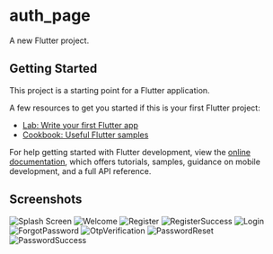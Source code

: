# auth_page

A new Flutter project.

## Getting Started

This project is a starting point for a Flutter application.

A few resources to get you started if this is your first Flutter project:

- [Lab: Write your first Flutter app](https://docs.flutter.dev/get-started/codelab)
- [Cookbook: Useful Flutter samples](https://docs.flutter.dev/cookbook)

For help getting started with Flutter development, view the
[online documentation](https://docs.flutter.dev/), which offers tutorials,
samples, guidance on mobile development, and a full API reference.


## Screenshots

![Splash Screen](./assets/SplashScreen.png)
![Welcome](./assets/WelcomePage.png)
![Register](./assets/RegisterPage.png)
![RegisterSuccess](./assets/RegisterSuccess.png)
![Login](./assets/LoginPage.png)
![ForgotPassword](./assets/ForgotPassword.png)
![OtpVerification](./assets/OtpVerification.png)
![PasswordReset](./assets/PasswordReset.png)
![PasswordSuccess](./assets/PasswordSuccess.png)
